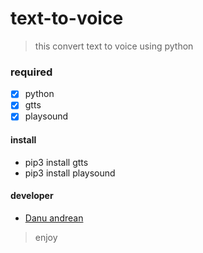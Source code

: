# text-to-voice
> this convert text to voice using python

### required
- [x] python
- [x] gtts
- [x] playsound

#### install
- pip3 install gtts
- pip3 install playsound

#### developer
- <a href=https://me-danuandrean.github.io>Danu andrean</a>

> enjoy
